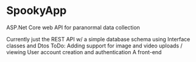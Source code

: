 # SpookyApp
ASP.Net Core web API for paranormal data collection

Currently just the REST API w/ a simple database schema using Interface classes and Dtos
ToDo: Adding support for image and video uploads / viewing
      User account creation and authentication
      A front-end
